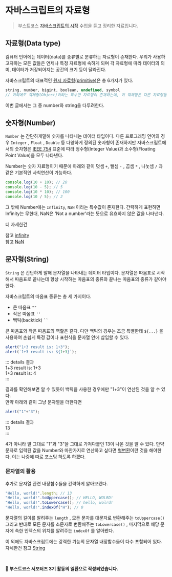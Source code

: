 자바스크립트의 자료형 <Badge text="boostcourse" />
================


> 부스트코스 [자바스크립트의 시작](https://www.boostcourse.org/cs124/lecture/194588) 수업을 듣고 정리한 자료입니다.


## 자료형(Data type)

컴퓨터 언어에는 데이터(data)를 종류별로 분류하는 자료형이 존재한다. 우리가 사용하고자하는 모든 값들은 언제나 특정 자료형에 속하게 되며 각 자료형에 따라 데이터의 의미, 데이터가 저장되어지는 공간의 크기 등이 달라진다.

자바스크립트의 대표적인 [원시 자료형(primitive)](https://developer.mozilla.org/ko/docs/Glossary/Primitive)은 총 6가지가 있다.

```js
string, number, bigint, boolean, undefined, symbol
// 이외에도 객체형(Object)이라는 특수한 자료형이 존재하는데, 이 객체형은 다른 자료형들과 비교해서 복잡한 개체를 다루기 때문에 따로 포스팅하겠다.
```    

이번 글에서는 그 중 number와 string을 다루려한다.

## 숫자형(Number)

`Number` 는 간단하게말해 숫자를 나타내는 데이터 타입이다. 다른 프로그래밍 언어의 경우  `Integer` , `Float` , `Double`  등 다양하게 정의된 숫자형이 존재하지만 자바스크립트에서의 숫자형은 [IEEE 754](https://ko.wikipedia.org/wiki/IEEE_754) 표준에 따라 정수형(Integer Value)과 소수형(Floating Point Value)을 모두 나타낸다.

Number는 숫자 자료형이기 때문에 아래와 같이 덧셈 `+`, 뺄셈 `-` , 곱셈 `*` , 나눗셈 `/` 과 같은 기본적인 사칙연산이 가능하다. 

```js
console.log(10 + 10); // 20
console.log(10 - 5); // 5
console.log(10 * 10); // 100
console.log(10 / 5); // 2
```   

그 밖에 Number에는  `Infinity`, `NaN`  이라는 특수값이 존재한다. 간략하게 표현하면 Infinity는 무한대, NaN은 'Not a number'라는 뜻으로 유효하지 않은 값을 나타낸다.   

더 자세한건

참고 [infinity](https://developer.mozilla.org/ko/docs/Web/JavaScript/Reference/Global_Objects/Infinity)   
참고 [NaN](https://developer.mozilla.org/en-US/docs/Web/JavaScript/Reference/Global_Objects/NaN)    

## 문자형(String)

`String` 은 간단하게 말해 문자열을 나타내는 데이터 타입이다.  문자열은 따옴표로 시작해서 따옴표로 끝나는데 항상 시작하는 따옴표의 종류와 끝나는 따옴표의 종류가 같아야 한다. 

자바스크립트의 따옴표 종류는 총 세 가지이다.

- 큰 따옴표 `""`
- 작은 따옴표 `''`
- 백틱(backtick) <code>``</code>

큰 따옴표와 작은 따옴표의 역할은 같다. 다만 백틱의 경우는 조금 특별한데 `${...}` 을 사용하여 손쉽게 특정 값이나 표현식을 문자열 안에 삽입할 수 있다.

```js
alert("1+3 result is: 1+3");
alert(`1+3 result is: ${1+3}`);
```


::: details 결과  
1+3 result is: 1+3   
1+3 result is: 4    
:::     


결과를 확인해보면 알 수 있듯이 백틱을 사용한 경우에만 "1+3"이 연산된 것을 알 수 있다.    
만약 아래와 같이 그냥 문자열을 더한다면

```js
alert("1"+"3");
```

::: details 결과  
13   
:::     

4가 아니라 말 그대로 "1"과 "3"을 그대로 가져다붙인 13이 나온 것을 알 수 있다. 만약 문자로 입력된 값을 Number와 마찬가지로 연산하고 싶다면 [형변환](https://opentutorials.org/course/1223/5330)이란 것을 해야한다. 이는 나중에 따로 포스팅 하도록 하겠다.

### 문자열의 활용

추가로 문자열 관련 내장함수들을 간략하게 알아보겠다.

```js
"Hello, world!".length; // 13
"Hello, world!".toUppercase(); // HELLO, WOLRD!
"Hello, world!".toLowercase(); // hello, wolrd!
"Hello, world!".indexOf("H"); // 0
```

문자열의 길이를 알려주는 `length` , 모든 문자를 대문자로 변환해주는 `toUppercase()` 그리고 반대로 모든 문자를 소문자로 변환해주는 `toLowercase()` , 마지막으로 해당 문자에 속한 인덱스의 위치를 알려주는 `indexOf` 를 알아봤다.

이 외에도 자바스크립트에는 강력한 기능의 문자열 내장함수들이 다수 포함되어 있다.   
자세한건 참고 [String](https://developer.mozilla.org/ko/docs/Web/JavaScript/Reference/Global_Objects/String)

<br>

💚 **부스트코스 서포터즈 3기 활동의 일환으로 작성되었습니다.**